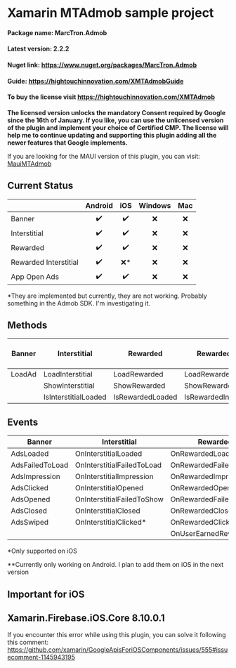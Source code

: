
# Xamarin MTAdmob sample project

#### Package name: MarcTron.Admob 
#### Latest version: 2.2.2
#### Nuget link: https://www.nuget.org/packages/MarcTron.Admob
#### Guide: https://hightouchinnovation.com/XMTAdmobGuide
#### To buy the license visit https://hightouchinnovation.com/XMTAdmob


**The licensed version unlocks the mandatory Consent required by Google since the 16th of January. 
If you like, you can use the unlicensed version of the plugin and implement your choice of Certified CMP.
The license will help me to continue updating and supporting this plugin adding all the newer features that Google implements.**

If you are looking for the MAUI version of this plugin, you can visit: [MauiMTAdmob](https://github.com/marcojak/MauiMTAdmob)

## Current Status

|                       | **Android** | **iOS** | **Windows** | **Mac** |
|-----------------------|:-------------:|:---------:|:---------:|:---------:|
| Banner                |     :heavy_check_mark:     |   :heavy_check_mark:      |    :x:  |    :x:  |
| Interstitial          |     :heavy_check_mark:     |  :heavy_check_mark:       |    :x:  |    :x:  |
| Rewarded              |    :heavy_check_mark:    |    :heavy_check_mark:     |    :x:  |    :x:  |
| Rewarded Interstitial |   :heavy_check_mark:    |    :x:*  |    :x:  |    :x:  |
| App Open Ads          |     :heavy_check_mark:     |   :heavy_check_mark:      |    :x:  |    :x:  |

*They are implemented but currently, they are not working. Probably something in the Admob SDK. I'm investigating it.

## Methods
| **Banner** | **Interstitial**     | **Rewarded**     | **Rewarded Interstitial**  | **App Open Ads**  |
|:----------:|--------------------|----------------|--------------------------|--------------------------|
| LoadAd     | LoadInterstitial     | LoadRewarded     | LoadRewardedInterstitial     | - |
|            | ShowInterstitial     | ShowRewarded     | ShowRewardedInterstitial     ||
|            | IsInterstitialLoaded | IsRewardedLoaded | IsRewardedInterstitialLoaded ||


## Events
| **Banner**      | **Interstitial**           | **Rewarded**         | **Rewarded Interstitial** | **App Open Ads** |
|-----------------|----------------------------|----------------------|---------------------------|------------------|
| AdsLoaded       | OnInterstitialLoaded       | OnRewardedLoaded     | OnRewardedLoaded          |OnAppOpenAdLoaded|
| AdsFailedToLoad | OnInterstitialFailedToLoad | OnRewardedFailedToLoad| OnRewardedFailedToLoad|OnAppOpenFailedToLoad|
| AdsImpression   | OnInterstitialImpression   | OnRewardedImpression | OnRewardedImpression |OnAppOpenImpression**|
| AdsClicked      | OnInterstitialOpened	   | OnRewardedOpened	  | OnRewardedOpened	  |OnAppOpenOpened**|
| AdsOpened		  | OnInterstitialFailedToShow | OnRewardedFailedToShow| OnRewardedFailedToShow|OnAppOpenFailedToShow**|
| AdsClosed       | OnInterstitialClosed	   | OnRewardedClosed	  | OnRewardedClosed	  |OnAppOpenClosed**|
| AdsSwiped 	  | OnInterstitialClicked*     | OnRewardedClicked*   | OnRewardedClicked*|OnAppOpenClicked**|
|  				  | 						   | OnUserEarnedReward   | OnUserEarnedReward||

*Only supported on iOS

**Currently only working on Android. I plan to add them on iOS in the next version

## Important for iOS

## Xamarin.Firebase.iOS.Core 8.10.0.1

If you encounter this error while using this plugin, you can solve it following this comment: https://github.com/xamarin/GoogleApisForiOSComponents/issues/555#issuecomment-1145943195
